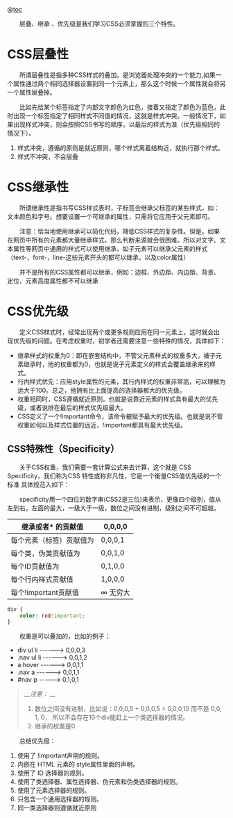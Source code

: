 @[toc](CSS三大特性)

&emsp;&emsp;层叠、继承 、优先级是我们学习CSS必须掌握的三个特性。

# CSS层叠性
&emsp;&emsp;所谓层叠性是指多种CSS样式的叠加。是浏览器处理冲突的一个能力,如果一个属性通过两个相同选择器设置到同一个元素上，那么这个时候一个属性就会将另一个属性层叠掉。

&emsp;&emsp;比如先给某个标签指定了内部文字颜色为红色，接着又指定了颜色为蓝色，此时出现一个标签指定了相同样式不同值的情况，这就是样式冲突。一般情况下，如果出现样式冲突，则会按照CSS书写的顺序，以最后的样式为准（优先级相同的情况下）。

1. 样式冲突，遵循的原则是就近原则，哪个样式离着结构近，就执行那个样式。
2. 样式不冲突，不会层叠

# CSS继承性
&emsp;&emsp;所谓继承性是指书写CSS样式表时，子标签会继承父标签的某些样式，如：文本颜色和字号。想要设置一个可继承的属性，只需将它应用于父元素即可。

&emsp;&emsp;注意：恰当地使用继承可以简化代码，降低CSS样式的复杂性。但是，如果在网页中所有的元素都大量继承样式，那么判断来源就会很困难。所以对文字、文本属性等网页中通用的样式可以使用继承，如子元素可以继承父元素的样式（text-，font-，line-这些元素开头的都可以继承，以及color属性）

&emsp;&emsp;并不是所有的CSS属性都可以继承，例如：边框、外边距、内边距、背景、定位、元素高度属性都不可以继承

# CSS优先级
&emsp;&emsp;定义CSS样式时，经常出现两个或更多规则应用在同一元素上，这时就会出现优先级的问题。在考虑权重时，初学者还需要注意一些特殊的情况，具体如下：

+ 继承样式的权重为0：即在嵌套结构中，不管父元素样式的权重多大，被子元素继承时，他的权重都为0，也就是说子元素定义的样式会覆盖继承来的样式。
+ 行内样式优先：应用style属性的元素，其行内样式的权重非常高，可以理解为远大于100。总之，他拥有比上面提高的选择器都大的优先级。
+ 权重相同时，CSS遵循就近原则。也就是说靠近元素的样式具有最大的优先级，或者说排在最后的样式优先级最大。
+ CSS定义了一个!important命令，该命令被赋予最大的优先级。也就是说不管权重如何以及样式位置的远近，!important都具有最大优先级。

## CSS特殊性（Specificity）
&emsp;&emsp;关于CSS权重，我们需要一套计算公式来去计算，这个就是 CSS Specificity，我们称为CSS 特性或称非凡性，它是一个衡量CSS值优先级的一个标准 具体规范入如下：

&emsp;&emsp;specificity用一个四位的数字串(CSS2是三位)来表示，更像四个级别，值从左到右，左面的最大，一级大于一级，数位之间没有进制，级别之间不可超越。

| 继承或者* 的贡献值      | 0,0,0,0 |
| --------------- | ------- |
| 每个元素（标签）贡献值为    | 0,0,0,1 |
| 每个类，伪类贡献值为      | 0,0,1,0 |
| 每个ID贡献值为        | 0,1,0,0 |
| 每个行内样式贡献值       | 1,0,0,0 |
| 每个!important贡献值 | ∞ 无穷大   |

```css
div {
    color: red!important;
}
```

&emsp;&emsp;权重是可以叠加的，比如的例子：

+ div ul  li   ------>      0,0,0,3
+ .nav ul li   ------>      0,0,1,2
+ a:hover      -----—>      0,0,1,1
+ .nav a       ------>      0,0,1,1
+ #nav p       ----->       0,1,0,1

> *__注意： __*
> 1. 数位之间没有进制，比如说：0,0,0,5 + 0,0,0,5 = 0,0,0,10 而不是 0,0, 1, 0， 所以不会存在10个div能赶上一个类选择器的情况。
> 2. 继承的权重是0

&emsp;&emsp;总结优先级：

1. 使用了 !important声明的规则。
2. 内嵌在 HTML 元素的 style属性里面的声明。
3. 使用了 ID 选择器的规则。
4. 使用了类选择器、属性选择器、伪元素和伪类选择器的规则。
5. 使用了元素选择器的规则。
6. 只包含一个通用选择器的规则。
7. 同一类选择器则遵循就近原则